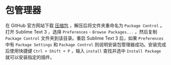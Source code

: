 # 包管理器

在 GitHub 官方网站下载 [压缩包](https://github.com/wbond/package_control) ，解压后将文件夹重命名为 `Package Control` 。打开 Sublime Text 3 ，选择 `Preferences` - `Browse Packages...` ，然后复制 `Package Control` 文件夹到该目录。重启 Sublime Text 3 后，如果 `Preferences` 中有 `Package Settings` 和 `Package Control` 则说明安装包管理器成功。安装完成后使用快捷键 `Ctrl + Shift + P` ，输入 `install` 查找并选中 `Install Package` 就可以安装指定的插件。